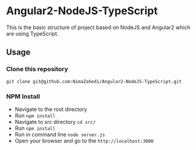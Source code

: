 # Angular2-NodeJS-TypeScript
This is the basic structure of project based on NodeJS and Angular2 which are using TypeScript.

## Usage

### Clone this repository
```git clone git@github.com:NimaZahedi/Angular2-NodeJS-TypeScript.git```

### NPM Install
* Navigate to the root directory
* Run `npm install`
* Navigate to src directory `cd src/`
* Run  `npm install`
* Run in command line `node server.js`
* Open your browser and go to the `http://localhost:3000`
